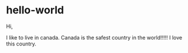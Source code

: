 # hello-world

Hi,

I like to live in canada. Canada is the safest country in the world!!!!!
I love this country.
